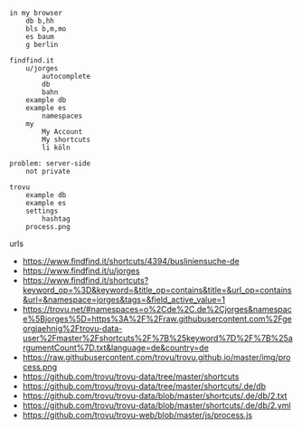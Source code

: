    
    in my browser
    	db b,hh
    	bls b,m,mo
    	es baum
    	g berlin
    
    findfind.it
    	u/jorges
    		autocomplete
    		db
    		bahn
    	example db
    	example es
    		namespaces
    	my
    		My Account
    		My shortcuts
    		li köln
    
    problem: server-side
    	not private
    
    trovu
    	example db
    	example es
    	settings
    		hashtag
    	process.png

urls

- https://www.findfind.it/shortcuts/4394/busliniensuche-de
- https://www.findfind.it/u/jorges
- https://www.findfind.it/shortcuts?keyword_op=%3D&keyword=&title_op=contains&title=&url_op=contains&url=&namespace=jorges&tags=&field_active_value=1
- https://trovu.net/#namespaces=o%2Cde%2C.de%2Cjorges&namespace%5Bjorges%5D=https%3A%2F%2Fraw.githubusercontent.com%2Fgeorgjaehnig%2Ftrovu-data-user%2Fmaster%2Fshortcuts%2F%7B%25keyword%7D%2F%7B%25argumentCount%7D.txt&language=de&country=de
- https://raw.githubusercontent.com/trovu/trovu.github.io/master/img/process.png
- https://github.com/trovu/trovu-data/tree/master/shortcuts
- https://github.com/trovu/trovu-data/tree/master/shortcuts/.de/db
- https://github.com/trovu/trovu-data/blob/master/shortcuts/.de/db/2.txt
- https://github.com/trovu/trovu-data/blob/master/shortcuts/.de/db/2.yml
- https://github.com/trovu/trovu-web/blob/master/js/process.js
